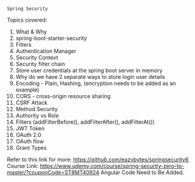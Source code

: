 `Spring Security`

Topics covered:
1. What & Why
2. spring-boot-starter-security
3. Filters
4. Authentication Manager
5. Security Context
6. Security filter chain
7. Store user credentials at the spring boot server in memory
8. Why do we have 2 separate ways to store login user details
9. Encoding - Plain, Hashing, (encryption needs to be added as an example)
10. CORS - cross-origin resource sharing
11. CSRF Attack
12. Method Security
13. Authority vs Role
14. Filters (addFilterBefore(), addFilterAfter(), addFilterAt())
15. JWT Token
16. OAuth 2.0
17. OAuth flow
18. Grant Types

Refer to this link for more: https://github.com/eazybytes/springsecurity6
Course Link: https://www.udemy.com/course/spring-security-zero-to-master/?couponCode=ST8MT40924
Angular Code Need to Be Added.
